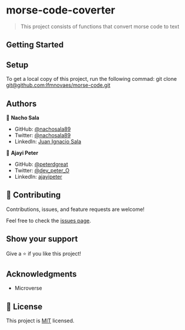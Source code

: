 # morse-code-coverter

> This project consists of functions that convert morse code to text

## Getting Started

## Setup
 To get a local copy of this project, run the following commad:
git clone [git@github.com:lfmnovaes/morse-code.git](https://github.com/lfmnovaes/morse-code.git)



## Authors

👤 **Nacho Sala**

- GitHub: [@nachosala89](https://github.com/nachosala89)
- Twitter: [@nachosala89](https://twitter.com/nachosala89)
- LinkedIn: [Juan Ignacio Sala](https://www.linkedin.com/in/nacho-sala)

👤 **Ajayi Peter**

- GitHub: [@peterdgreat](https://github.com/peterdgreat)
- Twitter: [@dev_peter_O](https://twitter.com/dev_peter_O)
- LinkedIn: [ajayipeter](https://www.linkedin.com/in/ajayipeter)



## 🤝 Contributing

Contributions, issues, and feature requests are welcome!

Feel free to check the [issues page](../../issues/).

## Show your support

Give a ⭐️ if you like this project!

## Acknowledgments

- Microverse

## 📝 License

This project is [MIT](./MIT.md) licensed.